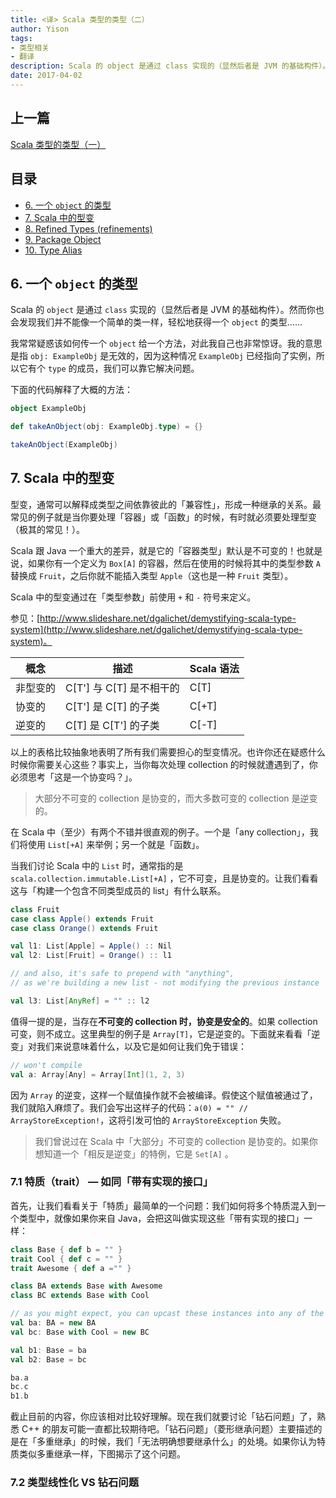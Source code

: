 ```yaml
---
title: <译> Scala 类型的类型（二）
author: Yison
tags:
- 类型相关
- 翻译
description: Scala 的 object 是通过 class 实现的（显然后者是 JVM 的基础构件）。然而你也会发现我们并不能像一个简单的类一样，轻松地获得一个 object 的类型……
date: 2017-04-02
---
```


## 上一篇

[Scala 类型的类型（一）](http://yison.me/page/scala-types-of-types/part-1)

## 目录

- [6. 一个 ``object`` 的类型]()
- [7. Scala 中的型变]()
- [8. Refined Types (refinements)]()
- [9. Package Object]()
- [10. Type Alias]()

## 6. 一个 ``object`` 的类型

Scala 的 ``object`` 是通过 ``class`` 实现的（显然后者是 JVM 的基础构件）。然而你也会发现我们并不能像一个简单的类一样，轻松地获得一个 ``object`` 的类型……

我常常疑惑该如何传一个 ``object`` 给一个方法，对此我自己也非常惊讶。我的意思是指 ``obj: ExampleObj`` 是无效的，因为这种情况 ``ExampleObj`` 已经指向了实例，所以它有个 ``type`` 的成员，我们可以靠它解决问题。

下面的代码解释了大概的方法：
```scala
object ExampleObj

def takeAnObject(obj: ExampleObj.type) = {}

takeAnObject(ExampleObj)
```



## 7. Scala 中的型变

型变，通常可以解释成类型之间依靠彼此的「兼容性」，形成一种继承的关系。最常见的例子就是当你要处理「容器」或「函数」的时候，有时就必须要处理型变（极其的常见！）。

Scala 跟 Java 一个重大的差异，就是它的「容器类型」默认是不可变的！也就是说，如果你有一个定义为 ``Box[A]`` 的容器，然后在使用的时候将其中的类型参数 ``A`` 替换成 ``Fruit``，之后你就不能插入类型 ``Apple``（这也是一种 ``Fruit`` 类型）。

Scala 中的型变通过在「类型参数」前使用 ``+`` 和 ``-`` 符号来定义。

参见：[http://www.slideshare.net/dgalichet/demystifying-scala-type-system](http://www.slideshare.net/dgalichet/demystifying-scala-type-system)。

| 概念   | 描述                 | Scala 语法 |
| ---- | ------------------ | -------- |
| 非型变的 | C[T'] 与 C[T] 是不相干的 | C[T]     |
| 协变的  | C[T'] 是 C[T] 的子类   | C[+T]    |
| 逆变的  | C[T] 是 C[T'] 的子类   | C[-T]    |

以上的表格比较抽象地表明了所有我们需要担心的型变情况。也许你还在疑惑什么时候你需要关心这些？事实上，当你每次处理 collection 的时候就遭遇到了，你必须思考「这是一个协变吗？」。

> 大部分不可变的 collection 是协变的，而大多数可变的 collection 是逆变的。

在 Scala 中（至少）有两个不错并很直观的例子。一个是「any collection」，我们将使用 `List[+A]` 来举例；另一个就是「函数」。

当我们讨论 Scala 中的 `List` 时，通常指的是 `scala.collection.immutable.List[+A]` ，它不可变，且是协变的。让我们看看这与「构建一个包含不同类型成员的 list」有什么联系。

```scala
class Fruit
case class Apple() extends Fruit
case class Orange() extends Fruit

val l1: List[Apple] = Apple() :: Nil
val l2: List[Fruit] = Orange() :: l1

// and also, it's safe to prepend with "anything",
// as we're building a new list - not modifying the previous instance

val l3: List[AnyRef] = "" :: l2
```

值得一提的是，当存在**不可变的 collection 时，协变是安全的**。如果 collection 可变，则不成立。这里典型的例子是 `Array[T]`，它是逆变的。下面就来看看「逆变」对我们来说意味着什么，以及它是如何让我们免于错误：

```scala
// won't compile
val a: Array[Any] = Array[Int](1, 2, 3)
```

因为 `Array` 的逆变，这样一个赋值操作就不会被编译。假使这个赋值被通过了，我们就陷入麻烦了。我们会写出这样子的代码：`a(0) = "" // ArrayStoreException!`，这将引发可怕的 `ArrayStoreException` 失败。

> 我们曾说过在 Scala 中「大部分」不可变的 collection 是协变的。如果你想知道一个「相反是逆变」的特例，它是 `Set[A]` 。



### 7.1 特质（trait） —  如同「带有实现的接口」

首先，让我们看看关于「特质」最简单的一个问题：我们如何将多个特质混入到一个类型中，就像如果你来自 Java，会把这叫做实现这些「带有实现的接口」一样：

```scala
class Base { def b = "" }
trait Cool { def c = "" }
trait Awesome { def a ="" }

class BA extends Base with Awesome
class BC extends Base with Cool

// as you might expect, you can upcast these instances into any of the traits they've mixed-in
val ba: BA = new BA
val bc: Base with Cool = new BC

val b1: Base = ba
val b2: Base = bc

ba.a
bc.c
b1.b
```

截止目前的内容，你应该相对比较好理解。现在我们就要讨论「钻石问题」了，熟悉 C++ 的朋友可能一直都比较期待吧。「钻石问题」（菱形继承问题）主要描述的是在「多重继承」的时候，我们「无法明确想要继承什么」的处境。如果你认为特质类似多重继承一样，下图揭示了这个问题。



### 7.2 类型线性化 VS 钻石问题

